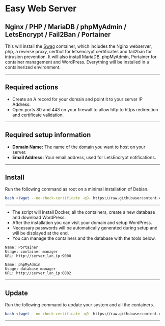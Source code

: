 # Easy Web Server

Nginx / PHP / MariaDB / phpMyAdmin / LetsEncrypt / Fail2Ban / Portainer
---

This will install the [Swag](https://docs.linuxserver.io/images/docker-swag) container, which includes the Nginx webserver, php, a reverse proxy, certbot for letsencrypt certificates and fail2ban for intrusion prevention. It will also install MariaDB, phpMyAdmin, Portainer for container management and WordPress. Everything will be installed in a containerized environment.

---
## Required actions
- Create an A record for your domain and point it to your server IP Address.
- Open ports 80 and 443 on your firewall to allow http to https redirection and certificate validation.
---
## Required setup information
- **Domain Name:** The name of the domain you want to host on your server.
- **Email Address:** Your email address, used for LetsEncrypt notifications.
---
## Install
Run the following command as root on a minimal installation of Debian.
```bash
bash <(wget --no-check-certificate -qO- https://raw.githubusercontent.com/aristosv/webserver/main/01_install)
```
---
- The script will install Docker, all the containers, create a new database and download WordPress.
- After the installation you can visit your domain and setup WordPress.
- Necessary passwords will be automatically generated during setup and will be displayed at the end.
- You can manage the containers and the database with the tools below.
```
Name: Portainer
Usage: container manager
URL: http://server_lan_ip:9000
```
```
Name: phpMyAdmin
Usage: database manager
URL: http://server_lan_ip:8082
```
---
## Update
Run the following command to update your system and all the containers.
```bash
bash <(wget --no-check-certificate -qO- https://raw.githubusercontent.com/aristosv/webserver/main/11_install_update)
```
---
